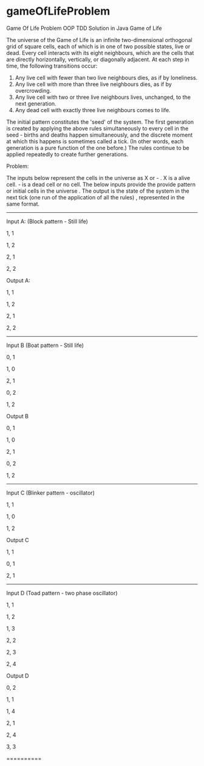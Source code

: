 # gameOfLifeProblem
Game Of Life Problem OOP TDD Solution in Java
Game of Life

The universe of the Game of Life is an infinite two-dimensional orthogonal grid of square cells, each of which is in one of two possible states, live or dead.
Every cell interacts with its eight neighbours, which are the cells that are directly horizontally, vertically, or diagonally adjacent.
At each step in time, the following transitions occur:

1. Any live cell with fewer than two live neighbours dies, as if by loneliness.
2. Any live cell with more than three live neighbours dies, as if by overcrowding.
3. Any live cell with two or three live neighbours lives, unchanged, to the next generation.
4. Any dead cell with exactly three live neighbours comes to life.

The initial pattern constitutes the 'seed' of the system.
The first generation is created by applying the above rules simultaneously to every cell in the seed - births and deaths happen simultaneously,
and the discrete moment at which this happens is sometimes called a tick. (In other words, each generation is a pure function of the one before.)
The rules continue to be applied repeatedly to create further generations.

Problem:

The inputs below represent the cells in the universe as X or - . X is a alive cell. - is a dead cell or no cell.
The below inputs provide the provide pattern or initial cells in the universe .
The output is the state of the system in the next tick (one run of the application of all the rules) , represented in the same format.

------------------------------------------------------------------------------------------------------------------
Input A:
(Block pattern - Still life)

 1, 1
 
 1, 2
 
 2, 1
 
 2, 2
 
Output A:

1, 1

1, 2

2, 1

2, 2

------------------------------------------------------------------------------------------------------------------
Input B
(Boat pattern - Still life)

0, 1

1, 0

2, 1

0, 2

1, 2

Output B

0, 1

1, 0

2, 1

0, 2

1, 2

------------------------------------------------------------------------------------------------------------------
Input C
(Blinker pattern - oscillator)

1, 1

1, 0

1, 2

Output C

1, 1

0, 1

2, 1

------------------------------------------------------------------------------------------------------------------
Input D
(Toad pattern - two phase oscillator)

1, 1

1, 2

1, 3

2, 2

2, 3

2, 4

Output D

0, 2

1, 1

1, 4

2, 1

2, 4

3, 3

==========